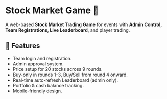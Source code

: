 # Stock Market Game 🎯

A web-based **Stock Market Trading Game** for events with **Admin Control, Team Registrations, Live Leaderboard**, and player trading.

## 🚀 Features
- Team login and registration.
- Admin approval system.
- Price setup for 20 stocks across 9 rounds.
- Buy-only in rounds 1–3, Buy/Sell from round 4 onward.
- Real-time auto-refresh Leaderboard (admin only).
- Portfolio & cash balance tracking.
- Mobile-friendly design.
